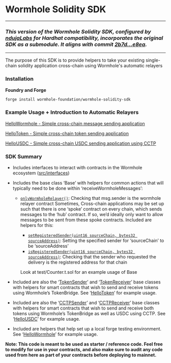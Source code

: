 # Wormhole Solidity SDK


---

### _This version of the Wormhole Solidity SDK, configured by [ndujaLabs](https://ndujalabs.com) for Hardhat compatibility, incorporates the original SDK as a submodule. It aligns with commit [2b7d...e8ea](https://github.com/wormhole-foundation/wormhole-solidity-sdk/tree/2b7db51f99b49eda99b44f4a044e751cb0b2e8ea)._

---



The purpose of this SDK is to provide helpers to take your existing single-chain solidity application cross-chain using Wormhole's automatic relayers

### Installation

**Foundry and Forge**

```bash
forge install wormhole-foundation/wormhole-solidity-sdk
```

### Example Usage + Introduction to Automatic Relayers

[HelloWormhole - Simple cross-chain message sending application](https://github.com/wormhole-foundation/hello-wormhole)

[HelloToken - Simple cross-chain token sending application](https://github.com/wormhole-foundation/hello-tokens)

[HelloUSDC - Simple cross-chain USDC sending application using CCTP](https://github.com/wormhole-foundation/hello-usdc)

### SDK Summary

- Includes interfaces to interact with contracts in the Wormhole ecosystem ([src/interfaces](https://github.com/wormhole-foundation/wormhole-solidity-sdk/tree/main/src/interfaces))
- Includes the base class ‘Base’ with helpers for common actions that will typically need to be done within ‘receiveWormholeMessages’:
  - [`onlyWormholeRelayer()`](https://github.com/wormhole-foundation/wormhole-solidity-sdk/blob/main/src/Base.sol#L24): Checking that msg.sender is the wormhole relayer contract
    Sometimes, Cross-chain applications may be set up such that there is one ‘spoke’ contract on every chain, which sends messages to the ‘hub’ contract. If so, we’d ideally only want to allow messages to be sent from these spoke contracts. Included are helpers for this:
    
    - [`setRegisteredSender(uint16 sourceChain, bytes32 sourceAddress)`](https://github.com/wormhole-foundation/wormhole-solidity-sdk/blob/main/src/Base.sol#L47): Setting the specified sender for ‘sourceChain’ to be ‘sourceAddress’
    - [`isRegisteredSender(uint16 sourceChain, bytes32 sourceAddress)`](https://github.com/wormhole-foundation/wormhole-solidity-sdk/blob/main/src/Base.sol#L35): Checking that the sender who requested the delivery is the registered address for that chain
    
    Look at test/Counter.t.sol for an example usage of Base
    
- Included are also the ‘[TokenSender](https://github.com/wormhole-foundation/wormhole-solidity-sdk/blob/main/src/TokenBase#L36)’ and ‘[TokenReceiver](https://github.com/wormhole-foundation/wormhole-solidity-sdk/blob/main/src/TokenBase.sol#L126)’ base classes with helpers for smart contracts that wish to send and receive tokens using Wormhole’s TokenBridge. See ‘[HelloToken](https://github.com/wormhole-foundation/hello-token)’ for example usage.
- Included are also the ‘[CCTPSender](https://github.com/wormhole-foundation/wormhole-solidity-sdk/blob/main/src/CCTPBase#L70)’ and ‘[CCTPReceiver](https://github.com/wormhole-foundation/wormhole-solidity-sdk/blob/main/src/CCTPBase.sol#L134)’ base classes with helpers for smart contracts that wish to send and receive both tokens using Wormhole’s TokenBridge as well as USDC using CCTP. See ‘[HelloUSDC](https://github.com/wormhole-foundation/hello-usdc)’ for example usage.
- Included are helpers that help set up a local forge testing environment. See ‘[HelloWormhole](https://github.com/wormhole-foundation/hello-wormhole)’ for example usage.

**Note: This code is meant to be used as starter / reference code. Feel free to modify for use in your contracts, and also make sure to audit any code used from here as part of your contracts before deploying to mainnet.**